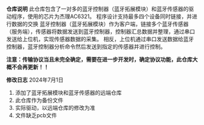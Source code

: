 **仓库说明**
此仓库包含了一对多的蓝牙控制器（蓝牙拓展模块）和蓝牙传感器的驱动程序，使用的芯片为杰理AC6321。
程序设计支持最多四个设备同时链接，并进行数据的交换
蓝牙控制器（蓝牙拓展模块）作为客户端，链接多个蓝牙传感器（服务端），传感器将数据发送到蓝牙控制器，控制器汇总数据并整理，通过串口发送给上位机，实现传感器数据的采集。
相反，上位机通过串口发送数据给蓝牙控制器，蓝牙控制器分析命令然后发送到指定的传感器并进行控制。

**注意：传输协议当且未完全确定，需要在进一步开发时，确定协议功能，此仓库大概不会再更新！！**

**修改日志**
2024年7月1日
1. 添加了蓝牙拓展模块和蓝牙传感器的远端仓库
2. 此仓库作为备份文件
3. 实际驱动，以远端仓库的修改为准
4. 文件缺乏pcb文件
